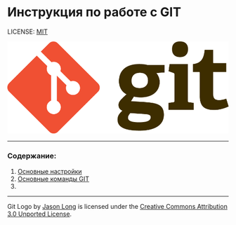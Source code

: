 # Инструкция по работе с GIT

LICENSE: [MIT](/3.14%20PracticWork/license.md)

![GitLogo](/3.14%20PracticWork/GitLogo.png)

---
### Содержание:
1. [Основные настройки](basicsetting.md)
2. [Основные команды GIT](/3.14%20PracticWork/basiccommands.md)
3. 
---

Git Logo by [Jason Long](https://twitter.com/jasonlong) is licensed under the [Creative Commons Attribution 3.0 Unported License](https://creativecommons.org/licenses/by/3.0/).